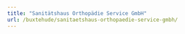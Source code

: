 ```yaml
---
title: "Sanitätshaus Orthopädie Service GmbH"
url: /buxtehude/sanitaetshaus-orthopaedie-service-gmbh/
---
```

